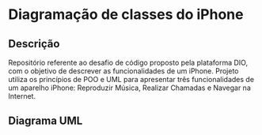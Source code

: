 # Diagramação de classes do iPhone

## Descrição

Repositório referente ao desafio de código proposto pela plataforma DIO, com o objetivo de descrever as funcionalidades de um iPhone. Projeto utiliza os princípios de POO e UML para apresentar três funcionalidades de um aparelho iPhone: Reproduzir Música, Realizar Chamadas e Navegar na Internet.

## Diagrama UML
